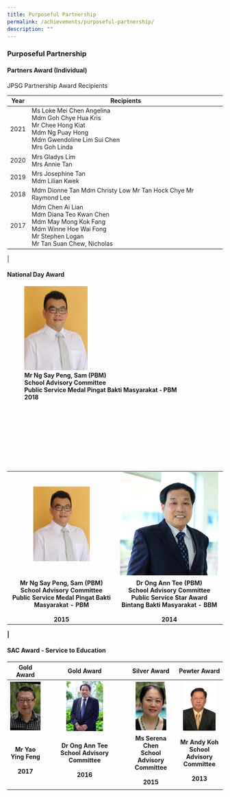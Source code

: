 ```yaml
---
title: Purposeful Partnership
permalink: /achievements/purposeful-partnership/
description: ""
---
```

### **Purposeful Partnership**

#### **Partners Award (Individual)**

JPSG Partnership Award Recipients

| Year | Recipients |
|:---:|---|
| 2021 | Ms Loke Mei Chen Angelina<br>Mdm Goh Chye Hua Kris <br>Mr Chee Hong Kiat <br>Mdm Ng Puay Hong <br>Mdm Gwendoline Lim Sui Chen <br>Mrs Goh Linda |
| 2020 | Mrs Gladys Lim<br>Mrs Annie Tan<br> |
| 2019  | Mrs Josephine Tan<br>Mdm Lilian Kwek<br> |
| 2018 |  Mdm Dionne Tan Mdm Christy Low Mr Tan Hock Chye Mr Raymond Lee <br> |
| 2017  | Mdm Chen Ai Lian<br>Mdm Diana Teo Kwan Chen<br>Mdm May Mong Kok Fang<br>Mdm Winne Hoe Wai Fong<br>Mr Stephen Logan<br>Mr Tan Suan Chew, Nicholas |
|

#### **National Day Award**

<figure>
<img src="/images/purposeful%20partnership%201.jpg" 
     style="width:35%">
<figcaption><strong>  Mr Ng Say Peng, Sam (PBM) <br>School Advisory Committee<br>Public Service Medal Pingat Bakti Masyarakat - PBM<br>2018
</figure>
	
<br><br><br><br>
	<br><br><br><br>
	
|  |  |
|:---:|:---:|
| <img src="/images/purposeful%20partnership%202.jpg" style="width:55%"> | <img src="/images/purposeful%20partnership%203.jpg" style="width:97%"> |	
| Mr Ng Say Peng, Sam (PBM) <br>School Advisory Committee <br> Public Service Medal Pingat Bakti Masyarakat - PBM<br><br>2015  | Dr Ong Ann Tee (PBM)<br>School Advisory Committee <br>Public Service Star Award<br>Bintang Bakti Masyarakat - BBM<br><br> 2014 |
|
	
#### **SAC Award - Service to Education**	
	
| Gold Award | Gold Award | Silver Award | Pewter Award |
|:---:|:---:|:---:|:---:|
| <img src="/images/purposeful%20partnership%204.jpg" style="width:100%"> | <img src="/images/purposeful%20partnership%205.jpg" style="width:48%"> | <img src="/images/purposeful%20partnership%206.jpg" style="width:70%"> | <img src="/images/purposeful%20partnership%207.jpg" style="width:80%"> |
| Mr Yao Ying Feng<br><br>2017 | Dr Ong Ann Tee<br>School Advisory Committee<br><br>2016  | Ms Serena Chen  <br>School Advisory Committee<br><br>2015 | Mr Andy Koh  <br>School Advisory Committee <br><br>2013 |
|  |  |  |  |